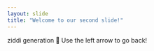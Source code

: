 ```yaml
---
layout: slide
title: "Welcome to our second slide!"
---
```

ziddi generation :rofl:
Use the left arrow to go back!
